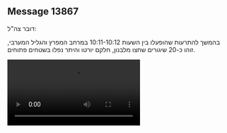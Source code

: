## Message 13867

דובר צה"ל:

בהמשך להתרעות שהופעלו בין השעות 10:11-10:12 במרחב המפרץ והגליל המערבי, זוהו כ-20 שיגורים שחצו מלבנון, חלקם יורטו והיתר נפלו בשטחים פתוחים.

![Video](13867/13867_media.mp4)
